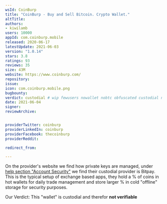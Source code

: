 ```yaml
---
wsId: CoinBurp
title: "CoinBurp - Buy and Sell Bitcoin. Crypto Wallet."
altTitle: 
authors:
- kiwilamb
users: 10000
appId: com.coinburp.mobile
released: 2020-06-17
latestUpdate: 2021-06-03
version: "1.0.14"
stars: 3.8
ratings: 93
reviews: 35
size: 43M
website: https://www.coinburp.com/
repository: 
issue: 
icon: com.coinburp.mobile.png
bugbounty: 
verdict: custodial # wip fewusers nowallet nobtc obfuscated custodial nosource nonverifiable reproducible bounty defunct
date: 2021-06-04
signer: 
reviewArchive:


providerTwitter: coinburp
providerLinkedIn: coinburp
providerFacebook: thecoinburp
providerReddit: 

redirect_from:

---
```



On the provider's website we find how private keys are managed, under [help section "Account Security"](https://help.coinburp.com/hc/en-gb/articles/360017544100-Are-Balances-Stored-on-CoinBurp-Insured-) we find their custodial provider is Bitpay.
This is the typical setup of exchange based apps, they hold a % of coins in hot wallets for daily trade management and store larger % in cold "offline" storage for security purposes.

Our Verdict: This "wallet" is custodial and therefor **not verifiable**
